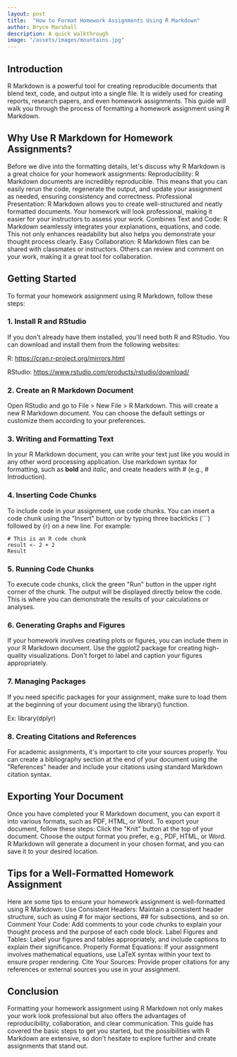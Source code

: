 ```yaml
---
layout: post
title:  "How to Format Homework Assignments Using R Markdown"
author: Bryce Marshall
description: A quick walkthrough   
image: "/assets/images/mountains.jpg"
---
```


## Introduction
R Markdown is a powerful tool for creating reproducible documents that blend text, code, and output into a single file. It is widely used for creating reports, research papers, and even homework assignments. This guide will walk you through the process of formatting a homework assignment using R Markdown.
## Why Use R Markdown for Homework Assignments?
Before we dive into the formatting details, let's discuss why R Markdown is a great choice for your homework assignments:
Reproducibility: R Markdown documents are incredibly reproducible. This means that you can easily rerun the code, regenerate the output, and update your assignment as needed, ensuring consistency and correctness.
Professional Presentation: R Markdown allows you to create well-structured and neatly formatted documents. Your homework will look professional, making it easier for your instructors to assess your work.
Combines Text and Code: R Markdown seamlessly integrates your explanations, equations, and code. This not only enhances readability but also helps you demonstrate your thought process clearly.
Easy Collaboration: R Markdown files can be shared with classmates or instructors. Others can review and comment on your work, making it a great tool for collaboration.
## Getting Started
To format your homework assignment using R Markdown, follow these steps:
### 1. Install R and RStudio
If you don't already have them installed, you'll need both R and RStudio. You can download and install them from the following websites:

R: https://cran.r-project.org/mirrors.html

RStudio: https://www.rstudio.com/products/rstudio/download/
### 2. Create an R Markdown Document
Open RStudio and go to File > New File > R Markdown. This will create a new R Markdown document. You can choose the default settings or customize them according to your preferences.
### 3. Writing and Formatting Text
In your R Markdown document, you can write your text just like you would in any other word processing application. Use markdown syntax for formatting, such as **bold** and *italic*, and create headers with # (e.g., # Introduction).
### 4. Inserting Code Chunks
To include code in your assignment, use code chunks. You can insert a code chunk using the "Insert" button or by typing three backticks (```) followed by {r} on a new line. For example:
```
# This is an R code chunk 
result <- 2 + 2 
Result
```
### 5. Running Code Chunks
To execute code chunks, click the green "Run" button in the upper right corner of the chunk. The output will be displayed directly below the code. This is where you can demonstrate the results of your calculations or analyses.
### 6. Generating Graphs and Figures
If your homework involves creating plots or figures, you can include them in your R Markdown document. Use the ggplot2 package for creating high-quality visualizations. Don't forget to label and caption your figures appropriately.
### 7. Managing Packages
If you need specific packages for your assignment, make sure to load them at the beginning of your document using the library() function.

Ex: library(dplyr)
### 8. Creating Citations and References
For academic assignments, it's important to cite your sources properly. You can create a bibliography section at the end of your document using the "References" header and include your citations using standard Markdown citation syntax.
## Exporting Your Document
Once you have completed your R Markdown document, you can export it into various formats, such as PDF, HTML, or Word. To export your document, follow these steps:
Click the "Knit" button at the top of your document.
Choose the output format you prefer, e.g., PDF, HTML, or Word.
R Markdown will generate a document in your chosen format, and you can save it to your desired location.
## Tips for a Well-Formatted Homework Assignment
Here are some tips to ensure your homework assignment is well-formatted using R Markdown:
Use Consistent Headers: Maintain a consistent header structure, such as using # for major sections, ## for subsections, and so on.
Comment Your Code: Add comments to your code chunks to explain your thought process and the purpose of each code block.
Label Figures and Tables: Label your figures and tables appropriately, and include captions to explain their significance.
Properly Format Equations: If your assignment involves mathematical equations, use LaTeX syntax within your text to ensure proper rendering.
Cite Your Sources: Provide proper citations for any references or external sources you use in your assignment.
## Conclusion
Formatting your homework assignment using R Markdown not only makes your work look professional but also offers the advantages of reproducibility, collaboration, and clear communication. This guide has covered the basic steps to get you started, but the possibilities with R Markdown are extensive, so don't hesitate to explore further and create assignments that stand out.



